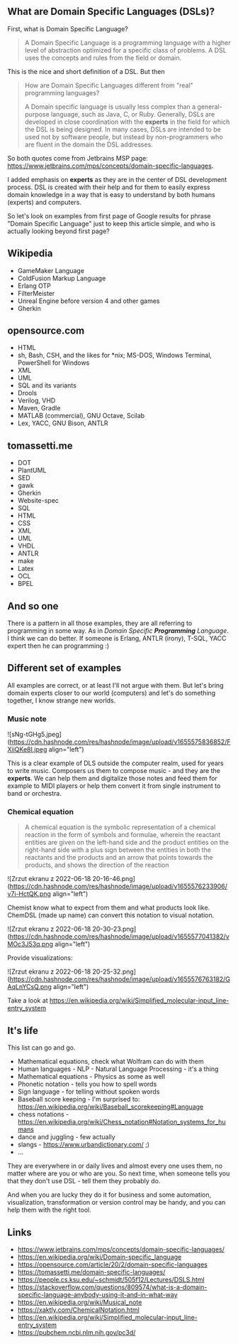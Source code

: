 ## What are Domain Specific Languages (DSLs)?

First, what is Domain Specific Language? 

> A Domain Specific Language is a programming language with a higher level of abstraction optimized for a specific class of problems. A DSL uses the concepts and rules from the field or domain.

This is the nice and short definition of a DSL. But then

> How are Domain Specific Languages different from "real" programming languages?
> 
> A Domain specific language is usually less complex than a general-purpose language, such as Java, C, or Ruby. Generally, DSLs are developed in close coordination with the **experts** in the field for which the DSL is being designed. In many cases, DSLs are intended to be used not by software people, but instead by non-programmers who are fluent in the domain the DSL addresses.

So both quotes come from Jetbrains MSP page: https://www.jetbrains.com/mps/concepts/domain-specific-languages.

I added emphasis on **experts** as they are in the center of DSL development process. DSL is created with their help and for them to easily express domain knowledge in a way that is easy to understand by both humans (experts) and computers.

So let's look on examples from  first page of Google results for phrase "Domain Specific Language" just to keep this article simple, and who is actually looking beyond first page?

## Wikipedia

- GameMaker Language
- ColdFusion Markup Language
- Erlang OTP
- FilterMeister
- Unreal Engine before version 4 and other games
- Gherkin

## opensource.com

- HTML
- sh, Bash, CSH, and the likes for *nix; MS-DOS, Windows Terminal, PowerShell for Windows
- XML
- UML
- SQL and its variants
- Drools
- Verilog, VHD
- Maven, Gradle
- MATLAB (commercial), GNU Octave, Scilab
- Lex, YACC, GNU Bison, ANTLR

## tomassetti.me

- DOT
- PlantUML
- SED
- gawk
- Gherkin
- Website-spec
- SQL
- HTML
- CSS
- XML
- UML
- VHDL
- ANTLR
- make
- Latex
- OCL
- BPEL

## And so one

There is a pattern in all those examples, they are all referring to programming in some way. As in *Domain Specific **Programming** Language*.  I think we can do better. If someone is Erlang, ANTLR (irony), T-SQL, YACC expert then he can programming :) 

## Different set of examples

All examples are correct, or at least I'll not argue with them. But let's bring domain experts closer to our world (computers) and let's do something together, I know strange new worlds.

### Music note

![sNg-tGHg5.jpeg](https://cdn.hashnode.com/res/hashnode/image/upload/v1655575836852/FXiiQKe8I.jpeg align="left")

This is a clear example of DLS outside the computer realm, used for years to write music. Composers us them to compose music - and they are the **experts**. We can help them and digitalize those notes and feed them for example to MIDI players or help them convert it from single instrument to band or orchestra. 

### Chemical equation

> A chemical equation is the symbolic representation of a chemical reaction in the form of symbols and formulae, wherein the reactant entities are given on the left-hand side and the product entities on the right-hand side with a plus sign between the entities in both the reactants and the products and an arrow that points towards the products, and shows the direction of the reaction

![Zrzut ekranu z 2022-06-18 20-16-46.png](https://cdn.hashnode.com/res/hashnode/image/upload/v1655576233906/v7i-HctQK.png align="left")

Chemist know what to expect from them and what products look like. ChemDSL (made up name) can convert this notation to visual notation.


![Zrzut ekranu z 2022-06-18 20-30-23.png](https://cdn.hashnode.com/res/hashnode/image/upload/v1655577041382/vMOc3J53q.png align="left")

Provide visualizations:

![Zrzut ekranu z 2022-06-18 20-25-32.png](https://cdn.hashnode.com/res/hashnode/image/upload/v1655576763182/GAqLnYCsQ.png align="left")

Take a look at https://en.wikipedia.org/wiki/Simplified_molecular-input_line-entry_system


## It's life

This list can go and go.

- Mathematical equations, check what Wolfram can do with them
- Human languages - NLP - Natural Language Processing - it's a thing
- Mathematical equations  - Physics as some as well
- Phonetic notation - tells you how to spell words 
- Sign language - for telling without spoken words
- Baseball score keeping - I'm surprised to: https://en.wikipedia.org/wiki/Baseball_scorekeeping#Language
- chess notations  - https://en.wikipedia.org/wiki/Chess_notation#Notation_systems_for_humans
- dance and juggling - few actually
- slangs - https://www.urbandictionary.com/ ;)
- ...

They are everywhere in or daily lives and almost every one uses them, no matter where are you or who are you. So next time, when someone tells you that they don't use DSL - tell them they probably do. 

And when you are lucky they do it for business and some automation, visualization, transformation or version control may be handy, and you can help them with the right tool.


## Links

- https://www.jetbrains.com/mps/concepts/domain-specific-languages/
- https://en.wikipedia.org/wiki/Domain-specific_language
- https://opensource.com/article/20/2/domain-specific-languages
- https://tomassetti.me/domain-specific-languages/
- https://people.cs.ksu.edu/~schmidt/505f12/Lectures/DSLS.html
- https://stackoverflow.com/questions/809574/what-is-a-domain-specific-language-anybody-using-it-and-in-what-way
- https://en.wikipedia.org/wiki/Musical_note
- https://xaktly.com/ChemicalNotation.html
- https://en.wikipedia.org/wiki/Simplified_molecular-input_line-entry_system
- https://pubchem.ncbi.nlm.nih.gov/pc3d/

